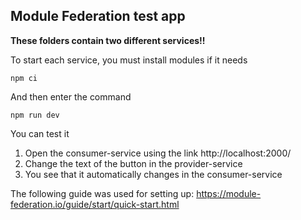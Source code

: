 ## Module Federation test app

**These folders contain two different services!!**

To start each service, you must install modules if it needs
```
npm ci
```

And then enter the command
```
npm run dev
```

You can test it 

1. Open the consumer-service using the link http://localhost:2000/ 
2. Change the text of the button in the provider-service
3. You see that it automatically changes in the consumer-service

The following guide was used for setting up:
https://module-federation.io/guide/start/quick-start.html